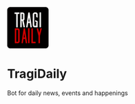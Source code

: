 <!-- markdownlint-disable MD033 MD041 -->

<img src="./.github/tragidaily.png" width="96" height="96" />
<h1>TragiDaily</h1>

Bot for daily news, events and happenings
